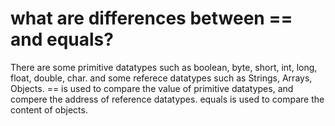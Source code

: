 # what are differences between == and equals?
There are some primitive datatypes such as boolean, byte, short, int, long, float, double, char. and some referece datatypes such as Strings, Arrays, Objects.
== is used to compare the value of primitive datatypes, and compere the address of reference datatypes.
equals is used to compare the content of objects.
